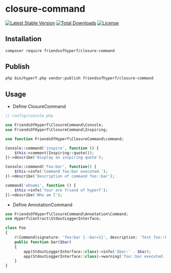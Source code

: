 # closure-command

[![Latest Stable Version](https://img.shields.io/packagist/v/friendsofhyperf/closure-command)](https://packagist.org/packages/friendsofhyperf/closure-command)
[![Total Downloads](https://img.shields.io/packagist/dt/friendsofhyperf/closure-command)](https://packagist.org/packages/friendsofhyperf/closure-command)
[![License](https://img.shields.io/packagist/l/friendsofhyperf/closure-command)](https://github.com/friendsofhyperf/closure-command)

## Installation

```bash
composer require friendsofhyperf/closure-command
```

## Publish

```bash
php bin/hyperf.php vendor:publish friendsofhyperf/closure-command
```

## Usage

- Define ClosureCommand

```php
// config/console.php

use FriendsOfHyperf\ClosureCommand\Console;
use FriendsOfHyperf\ClosureCommand\Inspiring;

use function FriendsOfHyperf\ClosureCommand\command;

Console::command('inspire', function () {
    $this->comment(Inspiring::quote());
})->describe('Display an inspiring quote');

Console::command('foo:bar', function() {
    $this->info('Command foo:bar executed.');
})->describe('Description of command foo::bar');

command('whoami', function () {
    $this->info('Your are friend of hyperf');
})->describe('Who am I');
```

- Define AnnotationCommand

```php
use FriendsOfHyperf\ClosureCommand\Annotation\Command;
use Hyperf\Contract\StdoutLoggerInterface;

class Foo
{
    #[Command(signature: 'foo:bar {--bar=1}', description: 'Test foo::bar')]
    public function bar($bar)
    {
        app(StdoutLoggerInterface::class)->info('$bar:' . $bar);
        app(StdoutLoggerInterface::class)->warning('foo::bar executed.');
    }
}
```
